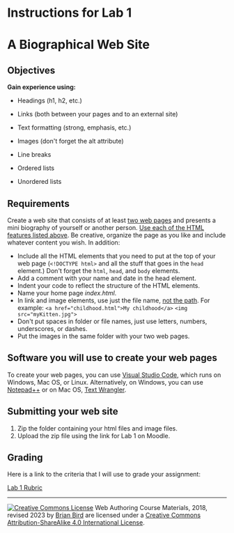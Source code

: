 # Instructions for Lab 1

# A Biographical Web Site

## Objectives

**Gain experience using:**

- Headings (h1, h2, etc.)
- Links (both between your pages and to an external site)

- Text formatting (strong, emphasis, etc.)

- Images (don't forget the alt attribute)

- Line breaks

- Ordered lists

- Unordered lists

## Requirements

Create a web site that consists of at least <u>two web pages</u> and presents a mini biography of yourself or another person. <u>Use each of the HTML features listed above</u>. Be creative, organize the page as you like and include whatever content you wish. In addition:

- Include all the HTML elements that you need to put at the top of your web page (`<!DOCTYPE html>` and all the stuff that goes in the `head` element.) Don't forget the `html`, `head`, and `body` elements.
- Add a comment with your name and date in the head element.
- Indent your code to reflect the structure of the HTML elements.
- Name your home page *index.html*.
- In link and image elements, use just the file name, <u>not the path</u>. For example:
  `<a href="childhood.html">My childhood</a>`
  `<img src="myKitten.jpg">`
- Don't put spaces in folder or file names, just use letters, numbers, underscores, or dashes.
- Put the images in the same folder with your two web pages.

 

## Software you will use to create your web pages

To create your web pages, you can use [Visual Studio Code](https://code.visualstudio.com ), which runs on Windows, Mac OS, or Linux. Alternatively, on Windows, you can use [Notepad++]( http://notepad-plus-plus.org ) or on Mac OS, [Text Wrangler]( http://www.barebones.com/products/textwrangler ).

 

## Submitting your web site

1. Zip the folder containing your html files and image files.
2. Upload the zip file using the link for Lab 1 on Moodle.



## Grading

Here is a link to the criteria that I will use to grade your assignment:

[Lab 1 Rubric](Lab01Rubric_CS195.htm)



------

[![Creative Commons License](https://i.creativecommons.org/l/by-sa/4.0/88x31.png)](http://creativecommons.org/licenses/by-sa/4.0/) Web Authoring Course Materials, 2018, revised 2023 by [Brian Bird](https://profbird.dev) are licensed under a [Creative Commons Attribution-ShareAlike 4.0 International License](http://creativecommons.org/licenses/by-sa/4.0/). 